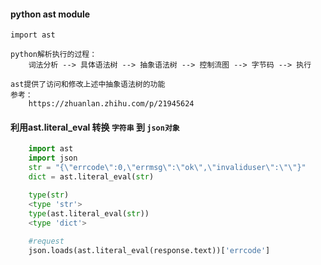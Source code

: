 <!--
author: hack0072008
head: http://www.etcunion.com/static/logo1_128x128.jpg
date: 2019-01-21
title: python的ast模块之literal_eval妙用
tags: python,ast
images: http://www.etcunion.com/static/logo1_128x128.jpg
category: python
status: publish
summary: python的ast模块之literal_eval妙用
-->



#### python ast module
    import ast
    
    python解析执行的过程：
        词法分析 --> 具体语法树 --> 抽象语法树 --> 控制流图 --> 字节码 --> 执行
    
    ast提供了访问和修改上述中抽象语法树的功能
    参考：
        https://zhuanlan.zhihu.com/p/21945624
   
   
#### 利用ast.literal_eval 转换 `字符串` 到 `json对象`
```python
    import ast
    import json
    str = "{\"errcode\":0,\"errmsg\":\"ok\",\"invaliduser\":\"\"}"
    dict = ast.literal_eval(str)

    type(str)
    <type 'str'>
    type(ast.literal_eval(str))
    <type 'dict'>
    
    #request
    json.loads(ast.literal_eval(response.text))['errcode']
    
```

